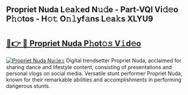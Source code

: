 ## Propriet Nuda L𝚎a𝚔ed N𝚞𝚍e - Part-VQl Vi𝚍𝚎o P𝚑𝚘tos - H𝚘𝚝 O𝚗𝚕yf𝚊ns L𝚎a𝚔s XLYU9

# <h2><a href="http://kf5kb8x.oniu.top/?m=Propriet+Nuda">🔗👉 🔴 Propriet Nuda P𝚑ot𝚘𝚜 V𝚒d𝚎o</a></h2>

[![Propriet Nuda Nu𝚍e𝚜](https://i.imgur.com/0qMVB7G.gif)](http://kf5kb8x.oniu.top/?m=Propriet+Nuda)
Digital trendsetter Propriet Nuda, acclaimed for sharing dance and lifestyle content, consisting of presentations and personal vlogs on social media. Versatile stunt performer Propriet Nuda, known for their remarkable abilities and accomplishments in performing dangerous stunts.  

